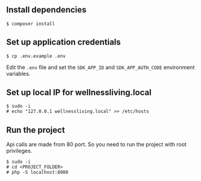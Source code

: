 Install dependencies
--------------------

    $ composer install

Set up application credentials
------------------------------

    $ cp .env.example .env

Edit the `.env` file and set the `SDK_APP_ID` and `SDK_APP_AUTH_CODE` environment variables.

Set up local IP for wellnessliving.local
----------------------------------------

    $ sudo -i
    # echo "127.0.0.1 wellnessliving.local" >> /etc/hosts

Run the project
---------------

Api calls are made from  80 port. So you need to run the project with root privileges.

    $ sudo -i
    # cd <PROJECT_FOLDER>
    # php -S localhost:8000

